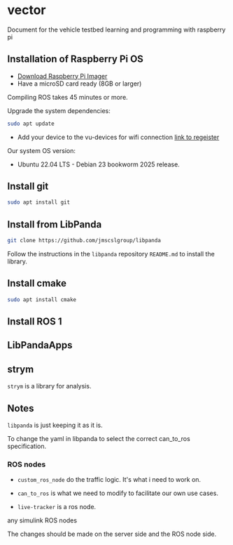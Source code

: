 # vector
Document for the vehicle testbed learning and programming with raspberry pi

## Installation of Raspberry Pi OS

- [Download Raspberry Pi Imager](https://downloads.raspberrypi.org/imager/imager_latest.dmg)
- Have a microSD card ready (8GB or larger)

Compiling ROS takes 45 minutes or more.

Upgrade the system dependencies:
```bash
sudo apt update
```

- Add your device to the vu-devices for wifi connection [link to regeister](https://device-registration.app.vanderbilt.edu/guest/mac_list.php)

Our system OS version:
- Ubuntu 22.04 LTS - Debian 23 bookworm 2025 release.

## Install git
```bash
sudo apt install git
```

## Install from LibPanda
```bash
git clone https://github.com/jmscslgroup/libpanda
```

Follow the instructions in the `libpanda` repository `README.md` to install the library.

## Install cmake
```bash
sudo apt install cmake
```

## Install ROS 1


## LibPandaApps

## strym

`strym` is a library for analysis.


## Notes

`libpanda` is just keeping it as it is.

To change the yaml in libpanda to select the correct can_to_ros specification.

### ROS nodes

- `custom_ros_node` do the traffic logic. It's what i need to work on.

- `can_to_ros` is what we need to modify to facilitate our own use cases.

- `live-tracker` is a ros node.

any simulink ROS nodes

The changes should be made on the server side and the ROS node side.